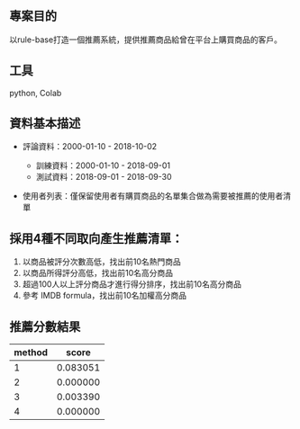 ## 專案目的
以rule-base打造一個推薦系統，提供推薦商品給曾在平台上購買商品的客戶。

## 工具
python, Colab

## 資料基本描述
- 評論資料：2000-01-10 - 2018-10-02
    - 訓練資料：2000-01-10 - 2018-09-01
    - 測試資料：2018-09-01 - 2018-09-30

- 使用者列表：僅保留使用者有購買商品的名單集合做為需要被推薦的使用者清單


## 採用4種不同取向產生推薦清單：

1. 以商品被評分次數高低，找出前10名熱門商品
2. 以商品所得評分高低，找出前10名高分商品
3. 超過100人以上評分商品才進行得分排序，找出前10名高分商品
4. 參考 IMDB formula，找出前10名加權高分商品

## 推薦分數結果
| method   | score |
| ------------- |:-------------:|
| 1     | 0.083051     |
| 2     | 0.000000     |
| 3     | 0.003390     |
| 4     | 0.000000     |
